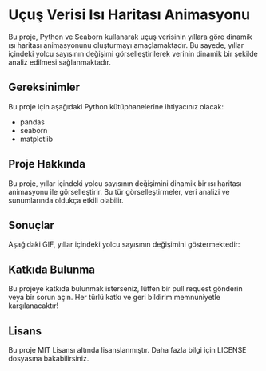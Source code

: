 # Uçuş Verisi Isı Haritası Animasyonu
Bu proje, Python ve Seaborn kullanarak uçuş verisinin yıllara göre dinamik ısı haritası animasyonunu oluşturmayı amaçlamaktadır. Bu sayede, yıllar içindeki yolcu sayısının değişimi görselleştirilerek verinin dinamik bir şekilde analiz edilmesi sağlanmaktadır.

## Gereksinimler
Bu proje için aşağıdaki Python kütüphanelerine ihtiyacınız olacak:

- pandas
- seaborn
- matplotlib

 ##  Proje Hakkında
Bu proje, yıllar içindeki yolcu sayısının değişimini dinamik bir ısı haritası animasyonu ile görselleştirir. Bu tür görselleştirmeler, veri analizi ve sunumlarında oldukça etkili olabilir.

## Sonuçlar
Aşağıdaki GIF, yıllar içindeki yolcu sayısının değişimini göstermektedir:

## Katkıda Bulunma
Bu projeye katkıda bulunmak isterseniz, lütfen bir pull request gönderin veya bir sorun açın. Her türlü katkı ve geri bildirim memnuniyetle karşılanacaktır!

## Lisans
Bu proje MIT Lisansı altında lisanslanmıştır. Daha fazla bilgi için LICENSE dosyasına bakabilirsiniz.
